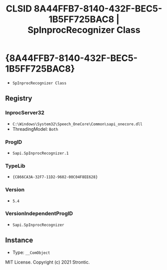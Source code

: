 ﻿---
title: "CLSID 8A44FFB7-8140-432F-BEC5-1B5FF725BAC8 | SpInprocRecognizer Class"
excerpt: What is COM-Object CLSID 8A44FFB7-8140-432F-BEC5-1B5FF725BAC8?
---

# {8A44FFB7-8140-432F-BEC5-1B5FF725BAC8}

* `SpInprocRecognizer Class`

## Registry


### InprocServer32

* `C:\Windows\System32\Speech_OneCore\Common\sapi_onecore.dll`
* ThreadingModel: `Both`

### ProgID

* `Sapi.SpInprocRecognizer.1`

### TypeLib

* `{C866CA3A-32F7-11D2-9602-00C04F8EE628}`

### Version

* `5.4`

### VersionIndependentProgID

* `Sapi.SpInprocRecognizer`

## Instance

* Type: `__ComObject`

MIT License. Copyright (c) 2021 Strontic.


